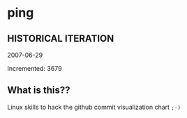 # ping

## HISTORICAL ITERATION
2007-06-29

Incremented: 3679

## What is this?? 
Linux skills to hack the github commit visualization chart `;-)`
